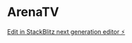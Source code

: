# ArenaTV

[Edit in StackBlitz next generation editor ⚡️](https://stackblitz.com/~/github.com/nourmad/ArenaTV)